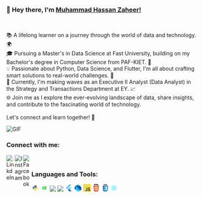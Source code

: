 ### 👋 Hey there, I'm [Muhammad Hassan Zaheer!](https://www.linkedin.com/in/mhassan-zaheer/)

<br />

📚 A lifelong learner on a journey through the world of data and technology. 🌍 <br />
🎓 Pursuing a Master's in Data Science at Fast University, building on my Bachelor's degree in Computer Science from PAF-KIET. 🎯 <br />
💡 Passionate about Python, Data Science, and Flutter, I'm all about crafting smart solutions to real-world challenges. 💫 <br />
💼 Currently, I'm making waves as an Executive II Analyst (Data Analyst) in the Strategy and Transactions Department at EY. 📈 <br />
🌐 Join me as I explore the ever-evolving landscape of data, share insights, and contribute to the fascinating world of technology.<br /><br /> Let's connect and learn together! 🚀 


  <img align="left" alt="GIF" src="https://i2.wp.com/allhtaccess.info/wp-content/uploads/2018/03/programming.gif?fit=1281%2C716&ssl=1" />
  
<br />

### Connect with me:

<!-- <a href="#">
  <img align="left" alt="Medium" width="22px" src="https://cdn.jsdelivr.net/npm/simple-icons@v3/icons/medium.svg" />
</a> -->
<a href="https://www.linkedin.com/in/mhassan-zaheer">
  <img align="left" alt="LinkdeIn" width="22px" src="https://cdn.jsdelivr.net/npm/simple-icons@v3/icons/linkedin.svg" />
</a>
<a href="https://www.instagram.com/_hassan_zaheer_">
  <img align="left" alt="Instagram" width="22px" src="https://cdn.jsdelivr.net/npm/simple-icons@v3/icons/instagram.svg" />
</a>
<a href="https://www.facebook.com/mhassan.z">
  <img align="left" alt="Facebook" width="22px" src="https://cdn.jsdelivr.net/npm/simple-icons@v3/icons/facebook.svg" />
</a>

<br />

### Languages and Tools:

<code><img height="20" src="https://raw.githubusercontent.com/github/explore/80688e429a7d4ef2fca1e82350fe8e3517d3494d/topics/python/python.png"></code>
<code><img height="20" src="https://raw.githubusercontent.com/github/explore/80688e429a7d4ef2fca1e82350fe8e3517d3494d/topics/qt/qt.png"></code>
<code><img height="20" src="https://pandas.pydata.org/static/img/pandas_secondary.svg"></code>
<code><img height="20" src="https://matplotlib.org/_static/logo2_compressed.svg"></code>
<code><img height="20" src="https://raw.githubusercontent.com/github/explore/80688e429a7d4ef2fca1e82350fe8e3517d3494d/topics/flutter/flutter.png"></code>
<code><img height="20" src="https://raw.githubusercontent.com/github/explore/80688e429a7d4ef2fca1e82350fe8e3517d3494d/topics/dart/dart.png"></code>
<code><img height="20" src="https://raw.githubusercontent.com/github/explore/80688e429a7d4ef2fca1e82350fe8e3517d3494d/topics/javascript/javascript.png"></code>
<code><img height="20" src="https://raw.githubusercontent.com/github/explore/80688e429a7d4ef2fca1e82350fe8e3517d3494d/topics/html/html.png"></code>
<code><img height="20" src="https://raw.githubusercontent.com/github/explore/5c058a388828bb5fde0bcafd4bc867b5bb3f26f3/topics/css/css.png"></code>
<code><img height="20" src="https://raw.githubusercontent.com/github/explore/80688e429a7d4ef2fca1e82350fe8e3517d3494d/topics/react/react.png"></code>

<!-- ## &#x1f4c8; GitHub Stats

<img align="center" src="https://github-readme-stats.vercel.app/api?username=BilalRehman08&count_private=true&show_icons=true&theme=dracula&&include_all_commits=true" width=60% />

<img align="center" src="https://github-readme-stats.vercel.app/api/top-langs?username=BilalRehman08&show_icons=true&locale=en&layout=compact&theme=dracula" width=60% />

<img align="center" src="https://github-readme-streak-stats.herokuapp.com/?user=BilalRehman08&theme=dracula"  width=60% />
 -->

 
 
